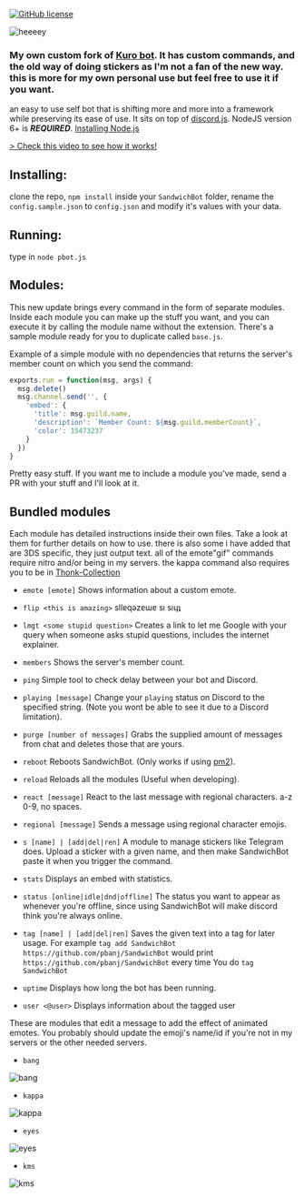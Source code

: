 [![GitHub license](https://img.shields.io/badge/license-MIT-blue.svg)](https://raw.githubusercontent.com/pbanj/SandwichBot/master/LICENSE)

![heeeey](http://i.imgur.com/0tPwgV7.gif)



### My own custom fork of [Kuro bot](https://github.com/Pitu/Kuro). It has custom commands, and the old way of doing stickers as I'm not a fan of the new way. this is more for my own personal use but feel free to use it if you want. 

an easy to use self bot that is shifting more and more into a framework while preserving its ease of use. It sits on top of [discord.js](https://github.com/hydrabolt/discord.js/).
NodeJS version 6+ is ***REQUIRED***. [Installing Node.js](https://nodejs.org/en/download/package-manager/)

[> Check this video to see how it works!](https://my.mixtape.moe/pwcrem.webm)


## Installing:
clone the repo, `npm install` inside your `SandwichBot` folder, rename the `config.sample.json` to `config.json` and modify it's values with your data.


## Running:
type in `node pbot.js`


## Modules:
This new update brings every command in the form of separate modules. Inside each module you can make up the stuff you want, and you can execute it by calling the module name without the extension. There's a sample module ready for you to duplicate called `base.js`.

Example of a simple module with no dependencies that returns the server's member count on which you send the command:
```javascript
exports.run = function(msg, args) {
  msg.delete()
  msg.channel.send('', {
    'embed': {
      'title': msg.guild.name,
      'description': `Member Count: ${msg.guild.memberCount}`,
      'color': 15473237
    }
  })
}
```

Pretty easy stuff.
If you want me to include a module you've made, send a PR with your stuff and I'll look at it.

## Bundled modules

Each module has detailed instructions inside their own files. Take a look at them for further details on how to use. there is also some i have added that are 3DS specific, they just output text. all of the emote"gif" commands require nitro and/or being in my servers. the kappa command also requires you to be in [Thonk-Collection](https://discord.gg/DBK2sAK)

- `emote [emote]`
  Shows information about a custom emote.

- `flip <this is amazing>`
  sllɐqǝzɐɯɐ sı sıɥʇ

- `lmgt <some stupid question>`
  Creates a link to let me Google with your query when someone asks stupid questions, includes the internet explainer.

- `members`
  Shows the server's member count.

- `ping`
  Simple tool to check delay between your bot and Discord.

- `playing [message]`
  Change your `playing` status on Discord to the specified string. (Note you wont be able to see it due to a Discord limitation).

- `purge [number of messages]`
  Grabs the supplied amount of messages from chat and deletes those that are yours.

- `reboot`
  Reboots SandwichBot. (Only works if using [pm2](http://pm2.keymetrics.io/docs/usage/quick-start/#installation)).

- `reload`
  Reloads all the modules (Useful when developing).

- `react [message]`
  React to the last message with regional characters. a-z 0-9, no spaces.

- `regional [message]`
  Sends a message using regional character emojis.

- `s [name] | [add|del|ren]`
  A module to manage stickers like Telegram does. Upload a sticker with a given name, and then make SandwichBot paste it when you trigger the command.

- `stats`
  Displays an embed with statistics.

- `status [online|idle|dnd|offline]`
  The status you want to appear as whenever you're offline, since using SandwichBot will make discord think you're always online.

- `tag [name] | [add|del|ren]`
  Saves the given text into a tag for later usage. For example `tag add SandwichBot https://github.com/pbanj/SandwichBot` would print `https://github.com/pbanj/SandwichBot` every time You do `tag SandwichBot`

- `uptime`
  Displays how long the bot has been running.

- `user <@user>`
  Displays information about the tagged user
  
  
These are modules that edit a message to add the effect of animated emotes. You probably should update the emoji's name/id if you're not in my servers or the other needed servers.  
  
- `bang`


![bang](http://i.imgur.com/OAv0c7R.gif)


- `kappa`


![kappa](http://i.imgur.com/pZc4GXm.gif) 


- `eyes`


![eyes](http://i.imgur.com/UdzsAp6.gif)


- `kms`

![kms](http://i.imgur.com/wDsecRj.gif)